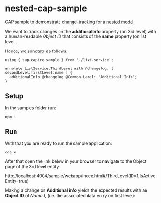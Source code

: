 # nested-cap-sample

CAP sample to demonstrate change-tracking for a [nested model](./db/schema.cds).

We want to track changes on the **additionalInfo** property (on 3rd level) with a human-readable *Object ID* that consists of the **name** property (on 1st level).

Hence, we annotate as follows:

```cds
using { sap.capire.sample } from './list-service';

annotate ListService.ThirdLevel with @changelog: [ secondLevel.firstLevel.name ] {
  additionalInfo @changelog @Common.Label: 'Additional Info';
}
```


## Setup

In the samples folder run:
```
npm i
```

## Run

With that you are ready to run the sample application:

```
cds w
```

After that open the link below in your browser to navigate to the Object page of the 3rd level entity:

http://localhost:4004/sample/webapp/index.html#/ThirdLevel(ID=1,IsActiveEntity=true)


Making a change on **Additional info** yields the expected results with an **Object ID** of *Name 1*, (i.e. the associated data entry on first level):
